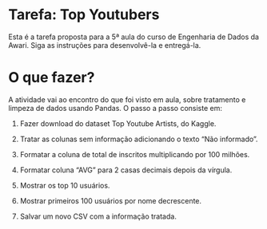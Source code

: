 # Tarefa: Top Youtubers
Esta é a tarefa proposta para a 5ª aula do curso de Engenharia de Dados da Awari. Siga as instruções para desenvolvê-la e entregá-la.

# O que fazer?
A atividade vai ao encontro do que foi visto em aula, sobre tratamento e limpeza de dados usando Pandas. O passo a passo consiste em:

1. Fazer download do dataset Top Youtube Artists, do Kaggle. 

2. Tratar as colunas sem informação adicionando o texto “Não informado”.

3. Formatar a coluna de total de inscritos multiplicando por 100 milhões. 

4. Formatar coluna “AVG” para 2 casas decimais depois da vírgula. 

5. Mostrar os top 10 usuários. 

6. Mostrar primeiros 100 usuários por nome decrescente. 
 
7. Salvar um novo CSV com a informação tratada.

